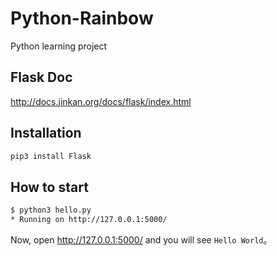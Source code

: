 # Python-Rainbow
Python learning project

## Flask Doc
http://docs.jinkan.org/docs/flask/index.html

## Installation
```sh
pip3 install Flask
```

## How to start
```sh
$ python3 hello.py
* Running on http://127.0.0.1:5000/
```
Now, open http://127.0.0.1:5000/ and you will see `Hello World`。